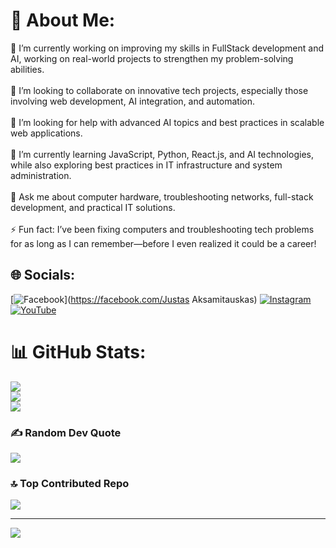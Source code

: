 # 💫 About Me:
🔭 I’m currently working on improving my skills in FullStack development and AI, working on real-world projects to strengthen my problem-solving abilities.<br><br>👥 I’m looking to collaborate on innovative tech projects, especially those involving web development, AI integration, and automation.<br><br>🤝 I’m looking for help with advanced AI topics and best practices in scalable web applications.<br><br>🌱 I’m currently learning JavaScript, Python, React.js, and AI technologies, while also exploring best practices in IT infrastructure and system administration.<br><br>💬 Ask me about computer hardware, troubleshooting networks, full-stack development, and practical IT solutions.<br><br>⚡ Fun fact: I’ve been fixing computers and troubleshooting tech problems for as long as I can remember—before I even realized it could be a career!


## 🌐 Socials:
[![Facebook](https://img.shields.io/badge/Facebook-%231877F2.svg?logo=Facebook&logoColor=white)](https://facebook.com/Justas Aksamitauskas) [![Instagram](https://img.shields.io/badge/Instagram-%23E4405F.svg?logo=Instagram&logoColor=white)](https://instagram.com/_justasak) [![YouTube](https://img.shields.io/badge/YouTube-%23FF0000.svg?logo=YouTube&logoColor=white)](https://youtube.com/@https://www.youtube.com/@aksarecords) 
# 📊 GitHub Stats:
![](https://github-readme-stats.vercel.app/api?username=aksa7&theme=dark&hide_border=false&include_all_commits=false&count_private=false)<br/>
![](https://github-readme-streak-stats.herokuapp.com/?user=aksa7&theme=dark&hide_border=false)<br/>
![](https://github-readme-stats.vercel.app/api/top-langs/?username=aksa7&theme=dark&hide_border=false&include_all_commits=false&count_private=false&layout=compact)

### ✍️ Random Dev Quote
![](https://quotes-github-readme.vercel.app/api?type=horizontal&theme=radical)

### 🔝 Top Contributed Repo
![](https://github-contributor-stats.vercel.app/api?username=aksa7&limit=5&theme=dark&combine_all_yearly_contributions=true)

---
[![](https://visitcount.itsvg.in/api?id=aksa7&icon=0&color=0)](https://visitcount.itsvg.in)

<!-- Proudly created with GPRM ( https://gprm.itsvg.in ) -->
